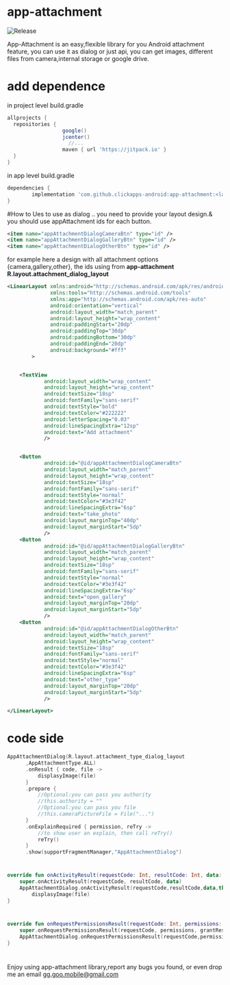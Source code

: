 # app-attachment
![Release](https://jitpack.io/v/clickapps-android/app-attachment.svg)


App-Attachment is an easy,flexible library for you Android attachment feature, you can use it 
as dialog or just api, you can get images, different files from camera,internal storage or google drive.


# add dependence
in project level build.gradle

```gradle
allprojects {
  repositories {
                  google()
                  jcenter()
                    //...
                  maven { url 'https://jitpack.io' }
  }
}
```
in app level build.gradle
```gradle
dependencies {
        implementation 'com.github.clickapps-android:app-attachment:<last-build>'
}
```

#How to Ues
to use as dialog .. you need to provide your layout design.& you should use appAttachment ids for each button.
```xml
<item name="appAttachmentDialogCameraBtn" type="id" />
<item name="appAttachmentDialogGalleryBtn" type="id" />
<item name="appAttachmentDialogOtherBtn" type="id" />
```

for example here a design with all attachment options {camera,gallery,other}, the ids using from **app-attachment**
**R.layout.attachment_dialog_layout**
```xml
<LinearLayout xmlns:android="http://schemas.android.com/apk/res/android"
              xmlns:tools="http://schemas.android.com/tools"
              xmlns:app="http://schemas.android.com/apk/res-auto"
              android:orientation="vertical"
              android:layout_width="match_parent"
              android:layout_height="wrap_content"
              android:paddingStart="20dp"
              android:paddingTop="30dp"
              android:paddingBottom="30dp"
              android:paddingEnd="20dp"
              android:background="#fff"
        >


    <TextView
            android:layout_width="wrap_content"
            android:layout_height="wrap_content"
            android:textSize="18sp"
            android:fontFamily="sans-serif"
            android:textStyle="bold"
            android:textColor="#222222"
            android:letterSpacing="0.03"
            android:lineSpacingExtra="12sp"
            android:text="Add attachment"
            />


    <Button
            android:id="@id/appAttachmentDialogCameraBtn"
            android:layout_width="match_parent"
            android:layout_height="wrap_content"
            android:textSize="18sp"
            android:fontFamily="sans-serif"
            android:textStyle="normal"
            android:textColor="#3e3f42"
            android:lineSpacingExtra="6sp"
            android:text="take_photo"
            android:layout_marginTop="40dp"
            android:layout_marginStart="5dp"
            />
    <Button
            android:id="@id/appAttachmentDialogGalleryBtn"
            android:layout_width="match_parent"
            android:layout_height="wrap_content"
            android:textSize="18sp"
            android:fontFamily="sans-serif"
            android:textStyle="normal"
            android:textColor="#3e3f42"
            android:lineSpacingExtra="6sp"
            android:text="open_gallery"
            android:layout_marginTop="20dp"
            android:layout_marginStart="5dp"
            />
    <Button
            android:id="@id/appAttachmentDialogOtherBtn"
            android:layout_width="match_parent"
            android:layout_height="wrap_content"
            android:textSize="18sp"
            android:fontFamily="sans-serif"
            android:textStyle="normal"
            android:textColor="#3e3f42"
            android:lineSpacingExtra="6sp"
            android:text="other_type"
            android:layout_marginTop="20dp"
            android:layout_marginStart="5dp"
            />

</LinearLayout>
```

# code side

```kotlin
AppAttachmentDialog(R.layout.attachment_type_dialog_layout
      ,AppAttachmentType.ALL)
      .onResult { code, file ->
          displasyImage(file)
      }
      .prepare {
          //Optional:you can pass you authority  
          //this.authority = ""
          //Optional:you can pass you file
          //this.cameraPictureFile = File("...")
      }
      .onExplainRequired { permission, reTry ->
          //to show user an explain, then call reTry()
          reTry()
      }
      .show(supportFragmentManager,"AppAttachmentDialog")
```

# 

```kotlin
override fun onActivityResult(requestCode: Int, resultCode: Int, data: Intent?) {
    super.onActivityResult(requestCode, resultCode, data)
    AppAttachmentDialog.onActivityResult(requestCode,resultCode,data,this) { code, file ->
        displasyImage(file)
}
```

# 
```kotlin
override fun onRequestPermissionsResult(requestCode: Int, permissions: Array<out String>, grantResults: IntArray) {
    super.onRequestPermissionsResult(requestCode, permissions, grantResults)
    AppAttachmentDialog.onRequestPermissionsResult(requestCode,permissions,grantResults,this)
}
```

# 
Enjoy using app-attachment library,report any bugs you found, or even drop me an email gg.goo.mobile@gmail.com


